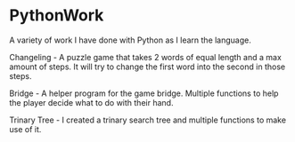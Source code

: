 # PythonWork
A variety of work I have done with Python as I learn the language. 

Changeling - A puzzle game that takes 2 words of equal length and a max amount of steps. It will try to change the first word into the second in those steps.

Bridge - A helper program for the game bridge. Multiple functions to help the player decide what to do with their hand.

Trinary Tree - I created a trinary search tree and multiple functions to make use of it.
